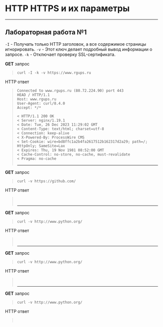 # HTTP HTTPS и их параметры 
___________________________________________________
## Лабораторная работа №1

`-I` - Получать только HTTP заголовок, а все содержимое страницы игнорировать.
`-v` - Этот ключ делает подробный вывод информации о запросе.
`-k` - Отключает проверку SSL-сертификата.

**GET** запрос
>
> ```shell
> curl -I -k -v https://www.rgups.ru
> ```
HTTP ответ
>```shell
> Connected to www.rgups.ru (80.72.224.90) port 443
> HEAD / HTTP/1.1
> Host: www.rgups.ru
> User-Agent: curl/8.4.0
> Accept: */*
>
>< HTTP/1.1 200 OK
>< Server: nginx/1.19.1
>< Date: Tue, 26 Dec 2023 11:29:02 GMT
>< Content-Type: text/html; charset=utf-8
>< Connection: keep-alive
>< X-Powered-By: ProcessWire CMS
>< Set-Cookie: wire=bd8ffc1a2b4fa2617512b162317d2a29; path=/; HttpOnly; SameSite=Lax
>< Expires: Thu, 19 Nov 1981 08:52:00 GMT
>< Cache-Control: no-store, no-cache, must-revalidate
>< Pragma: no-cache
>```
>___________________________________________________
**GET** запрос
>
> ```shell
> curl -v https://github.com/
> ```
HTTP ответ
>```shell
>  
>```
>___________________________________________________
**GET** запрос
>
> ```shell
> curl -v http://www.python.org/
> ```
HTTP ответ
>```shell
>  
>```
>___________________________________________________
**GET** запрос
>
> ```shell
> curl -v http://www.python.org/
> ```
HTTP ответ
>```shell
>  
>```
>___________________________________________________
**GET** запрос
>
> ```shell
> curl -v http://www.python.org/
> ```
HTTP ответ
>```shell
>  
>```
